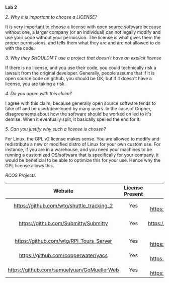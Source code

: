 **Lab 2**

*2. Why it is important to choose a LICENSE?*

It is very important to choose a license with open source software because without one,
a larger company (or an individual) can not legally modify and use your code without your
permission.  The license is what gives them the proper permissions, and tells them what they
are and are not allowed to do with the code.


*3. Why they SHOULDN'T use a project that doesn't have an explicit license*

If there is no license, and you use their code, you could technically risk a lawsuit from the
original developer.  Generally, people assume that if it is open source code on github, you should be
OK, but if it doesn't have a license, you are taking a risk.


*4. Do you agree with this claim?*

I agree with this claim, because generally open source software tends to take off and be used/developed
by many users.  In the case of Gopher, disagreements about how the software should be worked on led to
it's demise.  When it eventually split, it basically spelled the end for it.


*5. Can you justify why such a license is chosen?*

For Linux, the GPL v2 license makes sense.  You are allowed to modify and redistribute a new or modified
distro of Linux for your own custom use.  For instance, if you are in a warehouse, and you need your
machines to be running a customized OS/software that is specifically for your company, it would be beneficial
to be able to optimize this for your use.  Hence why the GPL license allows this.






*RCOS Projects*

| Website   | License Present | License    |
|:---------:|:---------------:|:----------:|
| https://github.com/wtg/shuttle_tracking_2 | Yes | MIT https://opensource.org/licenses/MIT |
| https://github.com/Submitty/Submitty | Yes | BSD-3 https://opensource.org/licenses/BSD-3-Clause |
| https://github.com/wtg/RPI_Tours_Server | Yes | MIT https://opensource.org/licenses/MIT |
| https://github.com/copperwater/yacs | Yes | MIT https://opensource.org/licenses/MIT |
| https://github.com/samuelyuan/GoMuellerWeb | Yes | MIT https://opensource.org/licenses/MIT |












